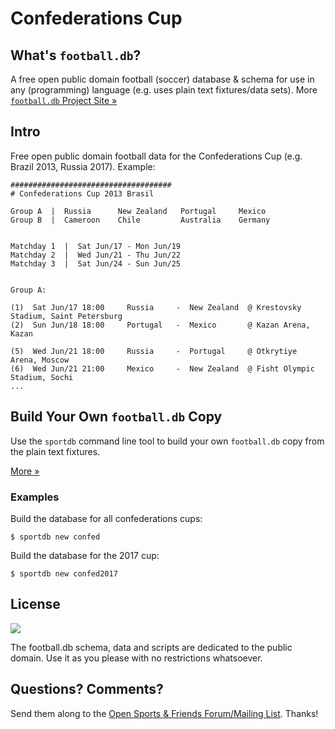 # Confederations Cup

## What's `football.db`?

A free open public domain football (soccer) database & schema
for use in any (programming) language
(e.g. uses plain text fixtures/data sets).
More [`football.db` Project Site »](http://openfootball.github.io)

## Intro

Free open public domain football data for
the Confederations Cup (e.g. Brazil 2013, Russia 2017). Example:

```
####################################
# Confederations Cup 2013 Brasil

Group A  |  Russia      New Zealand   Portugal     Mexico
Group B  |  Cameroon    Chile         Australia    Germany


Matchday 1  |  Sat Jun/17 - Mon Jun/19
Matchday 2  |  Wed Jun/21 - Thu Jun/22
Matchday 3  |  Sat Jun/24 - Sun Jun/25


Group A:

(1)  Sat Jun/17 18:00     Russia     -  New Zealand  @ Krestovsky Stadium, Saint Petersburg
(2)  Sun Jun/18 18:00     Portugal   -  Mexico       @ Kazan Arena, Kazan

(5)  Wed Jun/21 18:00     Russia     -  Portugal     @ Otkrytiye Arena, Moscow
(6)  Wed Jun/21 21:00     Mexico     -  New Zealand  @ Fisht Olympic Stadium, Sochi
...
```


## Build Your Own `football.db` Copy

Use the `sportdb` command line tool to build your own `football.db` copy
from the plain text fixtures.

[More »](https://github.com/openfootball/datafile)



### Examples

Build the database for all confederations cups:

    $ sportdb new confed

Build the database for the 2017 cup:

    $ sportdb new confed2017


## License

![](https://publicdomainworks.github.io/buttons/zero88x31.png)

The football.db schema, data and scripts are dedicated to the public domain. Use it as you please with no restrictions whatsoever.


## Questions? Comments?

Send them along to the
[Open Sports & Friends Forum/Mailing List](http://groups.google.com/group/opensport).
Thanks!
